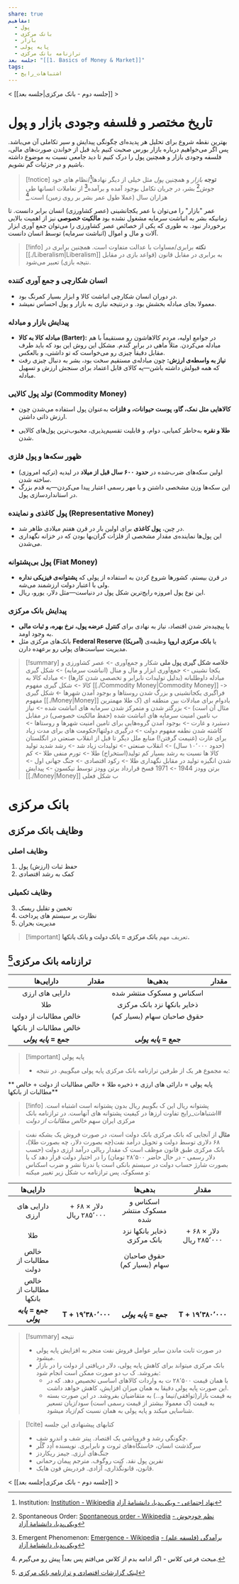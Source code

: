 ```yaml
---
share: true
مفاهیم:
  - پول
  - بانک مرکزی
  - بازار
  - پایه پولی
  - ترازنامه بانک مرکزی
جلسه بعد: "[[1. Basics of Money & Market]]"
tags:
  - اشتباهات_رایج
---
```

< [[جلسه دوم - بانک مرکزی|جلسه بعد]] >

# تاریخ مختصر و فلسفه وجودی بازار و پول

بهترین نقطه شروع برای تحلیل هر پدیده‌ای چگونگی پیدایش و سیر تکاملی آن می‌باشد. پس اگر می‌خواهیم درباره بازار بورس صحبت کنیم باید قبل از خواندن صورت‌های مالی، فلسفه وجودی بازار و همچنین پول را درک کنیم تا دید جامعی نسبت به موضوع داشته باشیم و در جزئیات گم نشویم. 

> [!notice] **توجه**
> *بازار* و همچنین *پول* مثل خیلی از دیگر نهادها[^3]/نظام های خود جوش[^1] بشر، در جریان تکامل بوجود آمده و برآمده[^2] از تعاملات انسانها طی هزاران سال (عملا طول عمر بشر بر روی زمین) است.[^4] 

عمر "بازار" را می‌توان با عمر یکجانشینی (عصر کشاورزی) انسان برابر دانست. تا زمانیکه بشر به انباشت سرمایه مشغول نشده بود **مالکیت خصوصی** نیز از اهمیت بالایی برخوردار نبود. به طوری که یکی از خصائص عصر کشاورزی را می‌توان جمع آوری ابزار آلات و مال و اموال (انباشت سرمایه) توسط انسان دانست. 

>[!info] **نکته**
>برابری/مساوات با عدالت متفاوت است. همچنین برابری در [[./Liberalism|Liberalism]] به برابری در مقابل قانون (قواعد بازی در مقابل نتیجه بازی) تعبیر می‌شود.

### انسان شکارچی و جمع آوری کننده

- در دوران انسان شکارچی انباشت کالا و ابزار بسیار کمرنگ بود.
- معمولا بجای مبادله بخشش بود. و درنتیجه نیازی به بازار و پول احساس نمیشد.

### پیدایش بازار و مبادله

- **مبادله کالا به کالا (Barter):** در جوامع اولیه، مردم کالاهاشون رو مستقیماً با هم مبادله می‌کردن. مثلاً ماهی در برابر گندم. مشکل این روش این بود که باید طرف مقابل دقیقاً چیزی رو می‌خواست که تو داشتی، و بالعکس.
- **نیاز به واسطه‌ی ارزش:** چون مبادله‌ی مستقیم سخت بود، بشر به دنبال چیزی رفت که همه قبولش داشته باشن—یه کالای قابل اعتماد برای سنجش ارزش و تسهیل مبادله.

### تولد پول کالایی (Commodity Money)

- **کالاهایی مثل نمک، گاو، پوست حیوانات، و فلزات** به‌عنوان پول استفاده می‌شدن چون ارزش ذاتی داشتن.

- **طلا و نقره** به‌خاطر کمیابی، دوام، و قابلیت تقسیم‌پذیری، محبوب‌ترین پول‌های کالایی شدن.

### ظهور سکه‌ها و پول فلزی

- اولین سکه‌های ضرب‌شده در **حدود ۶۰۰ سال قبل از میلاد** در لیدیه (ترکیه امروزی) ساخته شدن.
- این سکه‌ها وزن مشخصی داشتن و با مهر رسمی اعتبار پیدا می‌کردن—یه قدم بزرگ در استانداردسازی پول.

### پول کاغذی و نماینده (Representative Money)

- در چین، **پول کاغذی** برای اولین بار در قرن هفتم میلادی ظاهر شد.
- این پول‌ها نماینده‌ی مقدار مشخصی از فلزات گران‌بها بودن که در خزانه نگهداری می‌شدن.

### پول بی‌پشتوانه (Fiat Money)

- در قرن بیستم، کشورها شروع کردن به استفاده از پولی که **پشتوانه‌ی فیزیکی نداره** ولی با اعتبار دولت ارزشمند می‌شه.
- این نوع پول امروزه رایج‌ترین شکل پول در دنیاست—مثل دلار، یورو، ریال.

### پیدایش بانک مرکزی

- با پیچیده‌تر شدن اقتصاد، نیاز به نهادی برای **کنترل عرضه پول، نرخ بهره، و ثبات مالی** به وجود اومد.
- بانک‌های مرکزی مثل **Federal Reserve (آمریکا)** یا **بانک مرکزی اروپا** وظیفه‌ی مدیریت سیاست‌های پولی رو برعهده دارن.

>[!summary] **خلاصه شکل گیری پول ملی** 
>شکار و جمع‌آوری -> عصر کشاورزی و یکجا نشینی -> جمع‌آوری ابزار و مال و منال (انباشت سرمایه) -> شکل گیری مبادله داوطلبانه (بدلیل تولیدات نابرابر و تخصصی شدن کارها) -> مبادله کالا به کالا -> شکل گیری مفهوم [[./Commodity Money|Commodity Money]] -> فراگیری یکجانشینی و بزرگ شدن روستاها و بوجود آمدن شهرها >- شکل گیری مفهوم [[./Money|Money]] بادوام برای مبادلات بین منطقه ای (ک طلا مهمترین مثال آن است) -> بزرگتر شدن و متمرکز شدن سرمایه های انباشت شده -> نیاز ب تامین امنیت سرمایه های انباشت شده (حفظ مالکیت خصوصی) در مقابل دستبرد و غارت -> بوجود آمدن گروه‌هایی برای تامین امنیت شهرها و روستاها -> کاشته شدن نطفه مفهوم دولت‌ -> درگیری دولتها/حکومت های برای مدت زیاد برای غارت (غنیمت گرفتن!) منابع ملل دیگر تا قبل از انقلاب صنعتی در انگلستان (حدود ۱۰٬۰۰۰ سال) -> انقلاب صنعتی -> تولیدات زیاد شد -> رشد شدید تولید کالا ها نسبت به رشد بسیار کم تولید(استخراج) طلا -> تورم منفی طلا -> کم شدن انگیزه تولید در مقابل نگهداری طلا -> رکود اقتصادی -> جنگ جهانی اول -> برتن وودز 1944 -> 1971 فسخ قرارداد برتن وودز توسط نیکسون -> پیدایش [[./Money|Money]] ب شکل فعلی

# بانک مرکزی

## وظایف بانک مرکزی

### وظایف اصلی

1. حفظ ثبات (ارزش) پول 
2. کمک به رشد اقتصادی
### وظایف تکمیلی

3. تخمین و تقلیل ریسک
4. نظارت بر سیستم های پرداخت
5. مدیریت بحران

> [!important] تعریف مهم
> **بانک مرکزی = بانک دولت  و بانک بانکها.**

## ترازنامه بانک مرکزی[^5]

|       دارایی‌ها        | مقدار |           بدهی‌ها           | مقدار |
| :--------------------: | :---: | :-------------------------: | :---: |
|    دارایی های ارزی     |       |  اسکناس و مسکوک منتشر شده   |       |
|          طلا           |       | ذخایر بانکها نزد بانک مرکزی |       |
|  خالص مطالبات از دولت  |       | حقوق صاحبان سهام (بسیار کم) |       |
| خالص مطالبات از بانکها |       |                             |       |
| **جمع = *پایه پولی***  |       |    **جمع = *پایه پولی***    |       |

> [!important] پایه پولی
> - به مجموع هر یک از طرفین ترازنامه بانک مرکزی پایه پولی میگوییم. در نتیجه:
> 
** پایه پولی = دارائی های ارزی + ذخیره طلا + خالص مطالبات از دولت + خالص مطالبات از بانکها**

> [!info] پشتوانه ریال
> این ک بگوییم ریال بدون پشتوانه است اشتباه است. #اشتباهات_رایج تفاوت ارزها در کیفیت پشتوانه های آنهاست. در ترازنامه بانک مرکزی ایران سهم *خالص مطالبات از دولت* 

> **مثال**
> از آنجایی که بانک مرکزی بانک دولت است، در صورت فروش یک بشکه نفت ۶۸ دلاری توسط دولت و تحویل درآمد نفت(چه بصورت دلار، چه بصورت طلا)، بانک مرکزی طبق قانون موظف است ک مقدار ریالی درآمد ارزی دولت (حسب دلار رسمی - در حال حاضر ۲۸٬۵۰۰ تومان) را در اختیار دولت قرار دهد ک یا بصورت شارژ حساب دولت در سیستم بانکی است یا ندرتا نشر و ضرب اسکناس و مسکوک. پس ترازنامه ب شکل زیر تغییر میکنه: 

|       دارایی‌ها        |                          |           بدهی‌ها           |          مقدار           |
|:----------------------:|:------------------------:|:---------------------------:|:------------------------:|
|    دارایی های ارزی     | + ۶۸ دلار × ۲۸۵٬۰۰۰ ریال |  اسکناس و مسکوک منتشر شده   |                          |
|          طلا           |                          | ذخایر بانکها نزد بانک مرکزی | + ۶۸ دلار × ۲۸۵٬۰۰۰ ریال |
|  خالص مطالبات از دولت  |                          | حقوق صاحبان سهام (بسیار کم) |                          |
| خالص مطالبات از بانکها |                          |                             |                          |
| **جمع = *پایه پولی***  |    **T + ۱۹٬۳۸۰٬۰۰۰**    |    **جمع = *پایه پولی***    |    **T + ۱۹٬۳۸۰٬۰۰۰**    |

> [!summary] نتیجه
> - در صورت ثابت ماندن سایر عوامل فروش نفت منجر به افزایش پایه پولی میشود.
> - بانک مرکزی میتواند برای کاهش پایه پولی، دلار دریافتی از دولت را در بازار بفروشد. ک ب دو صورت ممکن است انجام شود:
> 	- با همان قیمت ۲۸٬۵۰۰ ت به واردات کالاهای اساسی تخصیص دهد. که در این صورت پایه پولی دقیقا به همان میزان افزایش، کاهش خواهد داشت.
> 	- به قیمت بازار(توافقی/نیما و...) به متقاضیان بفروشد. در این صورت بسته به قیمت (ک معمولا بیشتر از قیمت رسمی است) سود/زیان تسعیر شناسایی میکند و پایه پولی به همان نسبت کم/زیاد میشود.

> [!cite] کتابهای پیشنهادی این جلسه
> - چگونگی رشد و فروپاشی یک اقتصاد. پیتر شف و اندرو شف. 
> - سرگذشت انسان، خاستگاه‌های ثروت و نابرابری. نویسنده اُدِد گَلُر
> - جنگ‌های ارزی. جیمز ریکاردز
> - نفرین پول نقد. کِنِت روگوف. مترجم پیمان رحمانی
> - قانون، قانونگذاری، آزادی. فردریش فون هایک. 

< [[جلسه دوم - بانک مرکزی|جلسه بعد]] >

[^1]: Spontaneous Order: [Spontaneous order - Wikipedia](https://en.wikipedia.org/wiki/Spontaneous_order) [نظم خودجوش - ویکی‌پدیا، دانشنامهٔ آزاد](https://fa.wikipedia.org/wiki/%D9%86%D8%B8%D9%85_%D8%AE%D9%88%D8%AF%D8%AC%D9%88%D8%B4)

[^2]: Emergent Phenomenon: [Emergence - Wikipedia](https://en.wikipedia.org/wiki/Emergence) [برآمدگی (فلسفه علم) - ویکی‌پدیا، دانشنامهٔ آزاد](https://fa.wikipedia.org/wiki/%D8%A8%D8%B1%D8%A2%D9%85%D8%AF%DA%AF%DB%8C_\(%D9%81%D9%84%D8%B3%D9%81%D9%87_%D8%B9%D9%84%D9%85\))

[^3]: Institution: [Institution - Wikipedia](https://en.wikipedia.org/wiki/Institution) [نهاد اجتماعی - ویکی‌پدیا، دانشنامهٔ آزاد](https://fa.wikipedia.org/wiki/%D9%86%D9%87%D8%A7%D8%AF_%D8%A7%D8%AC%D8%AA%D9%85%D8%A7%D8%B9%DB%8C)

[^4]: مبحث فرعی کلاس - اگر ادامه بدم از کلاس می‌افتم پس بعداً پیش رو می‌گیرم. 

[^5]: [لینک گزارشات اقتصادی و ترازنامه بانک مرکزی](https://cbi.ir/category/EconomicReport_fa.aspx) 
